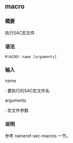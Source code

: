 ## macro 

### 概要

执行SAC宏文件

### 语法

``` {.bash}
M!ACRO! name [arguments]
```

### 输入

name

:   要执行的SAC宏文件名

arguments

:   宏文件参数

### 说明

参考 nameref-sec-macros 一节。
